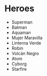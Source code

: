 # Heroes

- Superman
- Batman
- Aquaman
- Mujer Maravilla
- Linterna Verde
- Robin
- Volcán Negro
- Atom
- Cyborg
- Starfire
